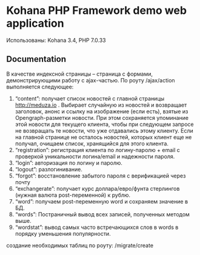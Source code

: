 # Kohana PHP Framework demo web application
Использованы: Kohana 3.4, PHP 7.0.33
## Documentation
В качестве индексной страницы – страница с формами, демонстрирующими работу с ajax-частью.
По роуту /ajax/action выполняется следующее:
1. “content”: получает список новостей с главной страницы http://meduza.io
. Выбирает случайную из новостей и возвращает заголовок, анонс и ссылку на изображение (если есть), взятые из Opengraph-разметки новости. При этом сохраняется упоминание этой новости для текущего клиента, чтобы при следующем запросе не возвращать те новости, что уже отдавались этому клиенту. Если на главной странице не осталось новостей, которых клиент еще не получал, очищаем список, хранящийся для этого клиента.
2. “registration”: регистрация клиента по логину-паролю + email с проверкой уникальности логина/email
 и надежности пароля.
3. “login”: авторизация по логину и паролю.
4. “logout”: разлогинивание.
5. “forgot”: восстановление забытого пароля с верификацией через почту
6. “exchangerate”: получает курс доллара/евро/фунта стерлингов (нужная валюта post-переменной) к рублю.
7. “word”: получаем post-переменную word и сохраняем значение в БД.
8. “words”: Постраничный вывод всех записей, полученных методом выше.
9. “wordstat”: вывод самых часто встречающихся слов в words в порядку уменьшения популярности.

создание необходимых таблиц по роуту: /migrate/create
